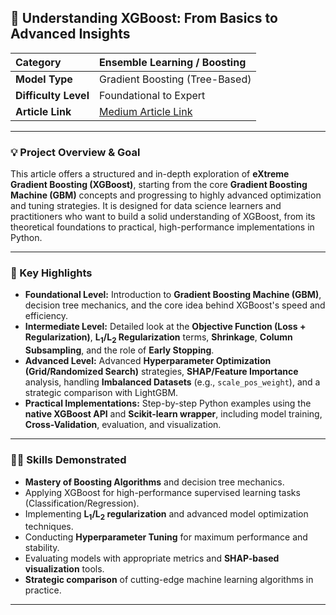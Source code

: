 ## 🌲 Understanding XGBoost: From Basics to Advanced Insights

| Category | Ensemble Learning / Boosting |
| :--- | :--- |
| **Model Type** | Gradient Boosting (Tree-Based) |
| **Difficulty Level** | Foundational to Expert |
| **Article Link** | [Medium Article Link](https://medium.com/@ml.enesguler/understanding-xgboost-from-basics-to-advanced-insights-d88536d87038) |

---

### 💡 Project Overview & Goal

This article offers a structured and in-depth exploration of **eXtreme Gradient Boosting (XGBoost)**, starting from the core **Gradient Boosting Machine (GBM)** concepts and progressing to highly advanced optimization and tuning strategies. It is designed for data science learners and practitioners who want to build a solid understanding of XGBoost, from its theoretical foundations to practical, high-performance implementations in Python.

---

### 🔑 Key Highlights

* **Foundational Level:** Introduction to **Gradient Boosting Machine (GBM)**, decision tree mechanics, and the core idea behind XGBoost's speed and efficiency.
* **Intermediate Level:** Detailed look at the **Objective Function ($\text{Loss} + \text{Regularization}$)**, **$\text{L}_1/\text{L}_2$ Regularization** terms, **Shrinkage**, **Column Subsampling**, and the role of **Early Stopping**.
* **Advanced Level:** Advanced **Hyperparameter Optimization (Grid/Randomized Search)** strategies, **SHAP/Feature Importance** analysis, handling **Imbalanced Datasets** (e.g., `scale_pos_weight`), and a strategic comparison with LightGBM.
* **Practical Implementations:** Step-by-step Python examples using the **native XGBoost API** and **Scikit-learn wrapper**, including model training, **Cross-Validation**, evaluation, and visualization.

---

### 🧑‍💻 Skills Demonstrated

* **Mastery of Boosting Algorithms** and decision tree mechanics.
* Applying XGBoost for high-performance supervised learning tasks (Classification/Regression).
* Implementing **$\text{L}_1/\text{L}_2$ regularization** and advanced model optimization techniques.
* Conducting **Hyperparameter Tuning** for maximum performance and stability.
* Evaluating models with appropriate metrics and **SHAP-based visualization** tools.
* **Strategic comparison** of cutting-edge machine learning algorithms in practice.

---
